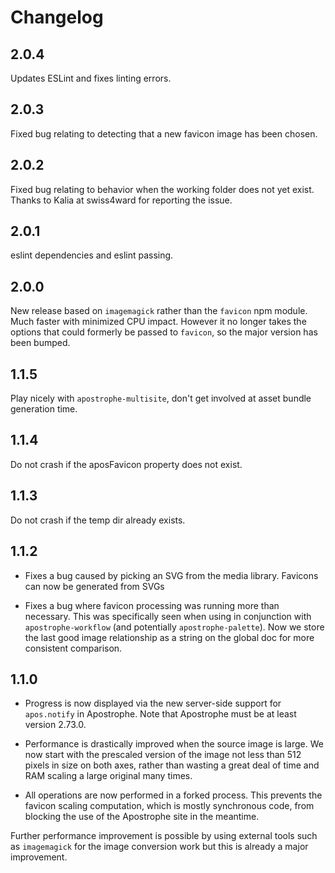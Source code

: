 # Changelog

## 2.0.4

Updates ESLint and fixes linting errors.

## 2.0.3

Fixed bug relating to detecting that a new favicon image has been chosen.

## 2.0.2

Fixed bug relating to behavior when the working folder does not yet exist. Thanks to Kalia at swiss4ward for reporting the issue.

## 2.0.1

eslint dependencies and eslint passing.

## 2.0.0

New release based on `imagemagick` rather than the `favicon` npm module. Much faster with minimized CPU impact. However it no longer takes the options that could formerly be passed to `favicon`, so the major version has been bumped.

## 1.1.5

Play nicely with `apostrophe-multisite`, don't get involved at asset bundle generation time.

## 1.1.4

Do not crash if the aposFavicon property does not exist.

## 1.1.3

Do not crash if the temp dir already exists.

## 1.1.2

* Fixes a bug caused by picking an SVG from the media library. Favicons can now be generated from SVGs

* Fixes a bug where favicon processing was running more than necessary. This was specifically seen when using in conjunction with `apostrophe-workflow` (and potentially `apostrophe-palette`). Now we store the last good image relationship as a string on the global doc for more consistent comparison.

## 1.1.0

* Progress is now displayed via the new server-side support for `apos.notify` in Apostrophe. Note that Apostrophe must be at least version 2.73.0.

* Performance is drastically improved when the source image is large. We now start with the prescaled version of the image not less than 512 pixels in size on both axes, rather than wasting a great deal of time and RAM scaling a large original many times.

* All operations are now performed in a forked process. This prevents the favicon scaling computation, which is mostly synchronous code, from blocking the use of the Apostrophe site in the meantime.

Further performance improvement is possible by using external tools such as `imagemagick` for the image conversion work but this is already a major improvement.

